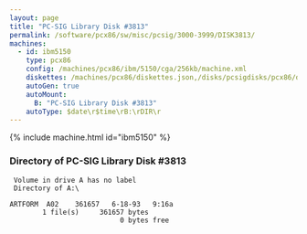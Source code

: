 ```yaml
---
layout: page
title: "PC-SIG Library Disk #3813"
permalink: /software/pcx86/sw/misc/pcsig/3000-3999/DISK3813/
machines:
  - id: ibm5150
    type: pcx86
    config: /machines/pcx86/ibm/5150/cga/256kb/machine.xml
    diskettes: /machines/pcx86/diskettes.json,/disks/pcsigdisks/pcx86/diskettes.json
    autoGen: true
    autoMount:
      B: "PC-SIG Library Disk #3813"
    autoType: $date\r$time\rB:\rDIR\r
---
```


{% include machine.html id="ibm5150" %}

### Directory of PC-SIG Library Disk #3813

     Volume in drive A has no label
     Directory of A:\

    ARTFORM  A02    361657   6-18-93   9:16a
            1 file(s)     361657 bytes
                               0 bytes free
